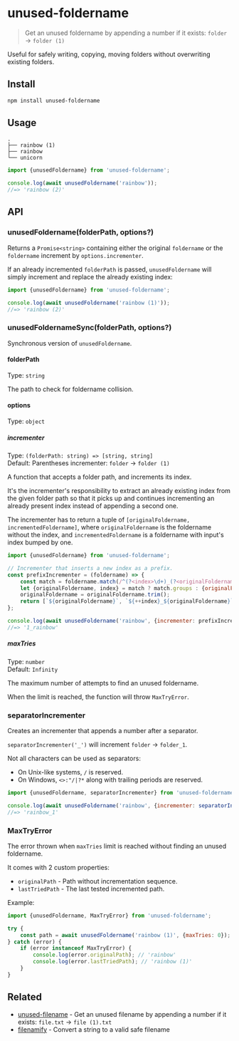 # unused-foldername

> Get an unused foldername by appending a number if it exists: `folder` → `folder (1)`

Useful for safely writing, copying, moving folders without overwriting existing folders.

## Install

```sh
npm install unused-foldername
```

## Usage

```
.
├── rainbow (1)
├── rainbow
└── unicorn
```

```js
import {unusedFoldername} from 'unused-foldername';

console.log(await unusedFoldername('rainbow'));
//=> 'rainbow (2)'
```

## API

### unusedFoldername(folderPath, options?)

Returns a `Promise<string>` containing either the original `foldername` or the `foldername` increment by `options.incrementer`.

If an already incremented `folderPath` is passed, `unusedFoldername` will simply increment and replace the already existing index:

```js
import {unusedFoldername} from 'unused-foldername';

console.log(await unusedFoldername('rainbow (1)'));
//=> 'rainbow (2)'
```

### unusedFoldernameSync(folderPath, options?)

Synchronous version of `unusedFoldername`.

#### folderPath

Type: `string`

The path to check for foldername collision.

#### options

Type: `object`

##### incrementer

Type: `(folderPath: string) => [string, string]`\
Default: Parentheses incrementer: `folder` → `folder (1)`

A function that accepts a folder path, and increments its index.

It's the incrementer's responsibility to extract an already existing index from the given folder path so that it picks up and continues incrementing an already present index instead of appending a second one.

The incrementer has to return a tuple of `[originalFoldername, incrementedFoldername]`, where `originalFoldername` is the foldername without the index, and `incrementedFoldername` is a foldername with input's index bumped by one.

```js
import {unusedFoldername} from 'unused-foldername';

// Incrementer that inserts a new index as a prefix.
const prefixIncrementer = (foldername) => {
	const match = foldername.match(/^(?<index>\d+)_(?<originalFoldername>.*)$/);
	let {originalFoldername, index} = match ? match.groups : {originalFoldername: foldername, index: 0};
	originalFoldername = originalFoldername.trim();
	return [`${originalFoldername}`, `${++index}_${originalFoldername}`];
};

console.log(await unusedFoldername('rainbow', {incrementer: prefixIncrementer}));
//=> '1_rainbow'
```

##### maxTries

Type: `number`\
Default: `Infinity`

The maximum number of attempts to find an unused foldername.

When the limit is reached, the function will throw `MaxTryError`.

### separatorIncrementer

Creates an incrementer that appends a number after a separator.

`separatorIncrementer('_')` will increment `folder` → `folder_1`.

Not all characters can be used as separators:
- On Unix-like systems, `/` is reserved.
- On Windows, `<>:"/|?*` along with trailing periods are reserved.

```js
import {unusedFoldername, separatorIncrementer} from 'unused-foldername';

console.log(await unusedFoldername('rainbow', {incrementer: separatorIncrementer('_')}));
//=> 'rainbow_1'
```

### MaxTryError

The error thrown when `maxTries` limit is reached without finding an unused foldername.

It comes with 2 custom properties:

- `originalPath` - Path without incrementation sequence.
- `lastTriedPath` - The last tested incremented path.

Example:

```js
import {unusedFoldername, MaxTryError} from 'unused-foldername';

try {
	const path = await unusedFoldername('rainbow (1)', {maxTries: 0});
} catch (error) {
	if (error instanceof MaxTryError) {
		console.log(error.originalPath); // 'rainbow'
		console.log(error.lastTriedPath); // 'rainbow (1)'
	}
}
```

## Related

- [unused-filename](https://github.com/sindresorhus/unused-filename) - Get an unused filename by appending a number if it exists: `file.txt` → `file (1).txt`
- [filenamify](https://github.com/sindresorhus/filenamify) - Convert a string to a valid safe filename
